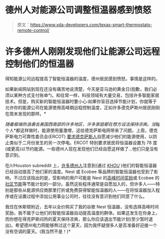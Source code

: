 # 德州人对能源公司调整恒温器感到愤怒

> 原文：<https://www.xda-developers.com/texas-smart-thermostats-remote-control/>

# 许多德州人刚刚发现他们让能源公司远程控制他们的恒温器

得知能源公司远程提高了智能恒温器的温度，德州居民感到愤怒。事情是这样的。

如果新闻网站到现在还没有痛苦地说清楚，今天是亚马逊的黄金日(抱歉，我们必须以某种方式支付账单*)。和往常一样，科技领域有大量交易，包括许多智能家居技术。但是，购买新的智能恒温器时要小心:如果你盲目选择节能计划，你就等于允许你的能源公司在能源使用高峰期远程控制温度，正如许多德克萨斯州居民刚刚在周末发现的那样。*

 *随着极端热浪袭击美国西南部的许多地区，许多家庭都在想方设法保持凉爽。当*每个人*都这样做时，能源使用量激增，这给德克萨斯电网带来了问题。上周，德克萨斯电力可靠性委员会(ERCOT) [要求德克萨斯人](https://www.reuters.com/business/energy/texas-grid-operator-ercot-urges-energy-conservation-amid-forced-outages-2021-06-14/)自愿减少他们的能源使用，以防止类似于二月份发生的另一次停电。ERCOT 特别要求居民将恒温器设置为 78 度(或更高)以节约能源。一些德州人现在发现他们已经自愿这样做了...他们只是没有意识到。

在/r/Houston subreddit 上，[许多德州人](https://www.reddit.com/r/houston/comments/o1egfp/smart_thermostats_are_changing_temp_automatically/)注意到(通过 [*KHOU*](https://www.khou.com/article/news/local/texas/remote-thermostat-adjustment-texas-energy-shortage/285-5acf2bc5-54b7-4160-bffe-1f9a5ef4362a) )他们的智能恒温器已经自动提高了他们家的温度。Nest 或 Ecobee 等品牌的智能恒温器也受到了影响，不过应该指出的是，受影响的用户可能是 Nest 的[高峰时间奖励](https://support.google.com/googlenest/answer/9244031?co=GENIE.Platform%3DAndroid&hl=en)或 Ecobee 的[社区节能](https://www.ecobee.com/en-us/eco-plus/community-energy-savings/)等节能计划的一部分。虽然这些程序通常是自愿加入的，但许多人——特别是那些从能源供应商那里打折或免费获得智能恒温器的人——在将恒温器加入程序或在设置过程中添加公用事业公司时，往往没有意识到他们同意了什么。

我住在休斯顿附近，去年以全价购买了我的谷歌 Nest 恒温器，没有选择高峰时间奖励，我不属于让他们的智能恒温器自动提高温度的群体。如果这发生在你身上，而你想在得克萨斯闷热的夏天保持凉爽，那么你应该退出节能计划(至少暂时退出)。希望德州电力网能够熬过这个夏天，因为我怀疑很多人是否准备好迎接一个没有空调的夏天。(我当然不是！)*